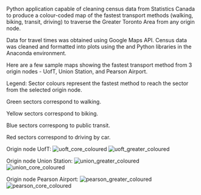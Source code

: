 Python application capable of cleaning census data from Statistics Canada to produce a colour-coded map of
the fastest transport methods (walking, biking, transit, driving) to traverse the Greater Toronto Area from any origin
node.

Data for travel times was obtained using Google Maps API. Census data was cleaned and formatted into plots
using the <geopandas> and <matplotlib> Python libraries in the Anaconda environment.

Here are a few sample maps showing the fastest transport method from 3 origin nodes - UofT, Union Station, and Pearson Airport.

Legend: Sector colours represent the fastest method to reach the sector from the selected origin node. 

Green sectors correspond to walking.

Yellow sectors correspond to biking.

Blue sectors correspong to public transit.

Red sectors correspond to driving by car.

Origin node UofT:
![uoft_core_coloured](https://github.com/user-attachments/assets/94b053b2-eddf-4325-b2aa-3edf00004062)
![uoft_greater_coloured](https://github.com/user-attachments/assets/3900ec5a-f629-479a-88e6-bb70ad4a9977)

Origin node Union Station:
![union_greater_coloured](https://github.com/user-attachments/assets/d11ff39e-acad-4614-a56a-58fb6b80bf9b)
![union_core_coloured](https://github.com/user-attachments/assets/db8c8c8b-3f13-469f-b09e-6a4d1d555b4a)

Origin node Pearson Airport:
![pearson_greater_coloured](https://github.com/user-attachments/assets/0223595c-a3d1-4a8f-8f29-96fd72542c07)
![pearson_core_coloured](https://github.com/user-attachments/assets/115701b7-9bd4-4922-bdd4-8e04952677cb)
